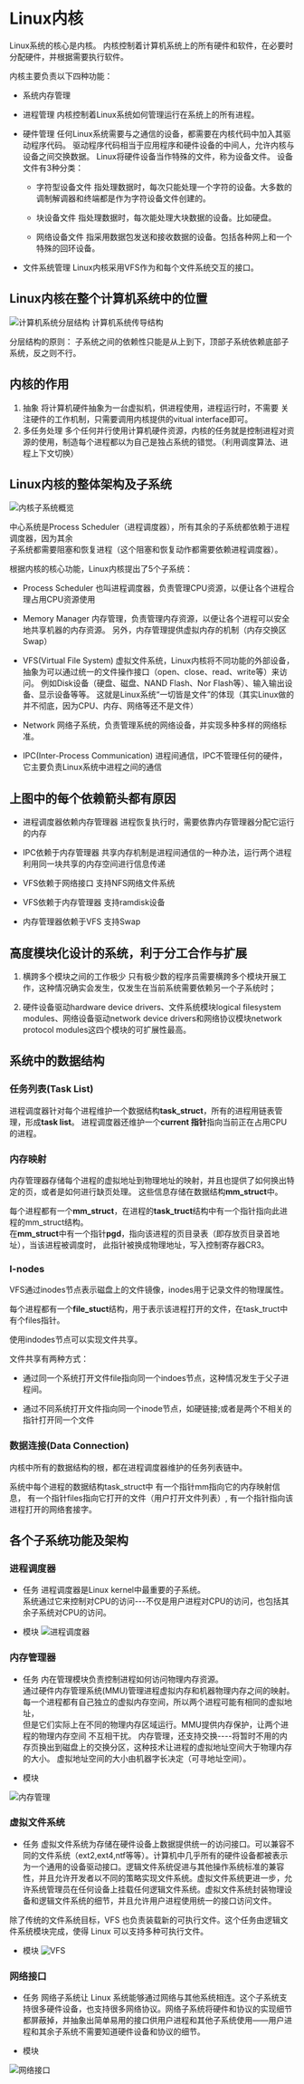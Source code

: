 # Linux内核

Linux系统的核心是内核。
内核控制着计算机系统上的所有硬件和软件，在必要时分配硬件，并根据需要执行软件。

内核主要负责以下四种功能：

* 系统内存管理

* 进程管理
内核控制着Linux系统如何管理运行在系统上的所有进程。

* 硬件管理
任何Linux系统需要与之通信的设备，都需要在内核代码中加入其驱动程序代码。
驱动程序代码相当于应用程序和硬件设备的中间人，允许内核与设备之间交换数据。
Linux将硬件设备当作特殊的文件，称为设备文件。
设备文件有3种分类：
	* 字符型设备文件
指处理数据时，每次只能处理一个字符的设备。大多数的调制解调器和终端都是作为字符设备文件创建的。
	
	* 块设备文件
指处理数据时，每次能处理大块数据的设备。比如硬盘。

	* 网络设备文件
指采用数据包发送和接收数据的设备。包括各种网上和一个特殊的回环设备。
* 文件系统管理
Linux内核采用VFS作为和每个文件系统交互的接口。

## Linux内核在整个计算机系统中的位置

![计算机系统分层结构](images/linuxKernel.png)
计算机系统传导结构

分层结构的原则：
子系统之间的依赖性只能是从上到下，顶部子系统依赖底部子系统，反之则不行。


## 内核的作用
1. 抽象
将计算机硬件抽象为一台虚拟机，供进程使用，进程运行时，不需要  关注硬件的工作机制，只需要调用内核提供的vitual interface即可。
2. 多任务处理
多个任何并行使用计算机硬件资源，内核的任务就是控制进程对资源的使用，制造每个进程都以为自己是独占系统的错觉。（利用调度算法、进程上下文切换）

## Linux内核的整体架构及子系统
![内核子系统概览](images/linuxKernelSubsystem.png)


中心系统是Process Scheduler（进程调度器），所有其余的子系统都依赖于进程调度器，因为其余  
子系统都需要阻塞和恢复进程（这个阻塞和恢复动作都需要依赖进程调度器）。

根据内核的核心功能，Linux内核提出了5个子系统：

* Process Scheduler
也叫进程调度器，负责管理CPU资源，以便让各个进程合理占用CPU资源使用

* Memory Manager
内存管理，负责管理内存资源，以便让各个进程可以安全地共享机器的内存资源。
另外，内存管理提供虚拟内存的机制（内存交换区Swap）

* VFS(Virtual File System)
虚拟文件系统，Linux内核将不同功能的外部设备，抽象为可以通过统一的文件操作接口（open、close、read、write等）来访问。
例如Disk设备（硬盘、磁盘、NAND Flash、Nor Flash等）、输入输出设备、显示设备等等。
这就是Linux系统“一切皆是文件”的体现（其实Linux做的并不彻底，因为CPU、内存、网络等还不是文件）

* Network 
网络子系统，负责管理系统的网络设备，并实现多种多样的网络标准。

* IPC(Inter-Process Communication)
进程间通信，IPC不管理任何的硬件，它主要负责Linux系统中进程之间的通信


上图中的每个依赖箭头都有原因
---

* 进程调度器依赖内存管理器
进程恢复执行时，需要依靠内存管理器分配它运行的内存

* IPC依赖于内存管理器
共享内存机制是进程间通信的一种办法，运行两个进程利用同一块共享的内存空间进行信息传递
* VFS依赖于网络接口
支持NFS网络文件系统

* VFS依赖于内存管理器
支持ramdisk设备

* 内存管理器依赖于VFS
支持Swap


## 高度模块化设计的系统，利于分工合作与扩展

1. 横跨多个模块之间的工作极少
只有极少数的程序员需要横跨多个模块开展工作，这种情况确实会发生，仅发生在当前系统需要依赖另一个子系统时；

2. 硬件设备驱动hardware device drivers、文件系统模块logical filesystem modules、网络设备驱动network device drivers和网络协议模块network protocol modules这四个模块的可扩展性最高。

## 系统中的数据结构

### 任务列表(Task List)
进程调度器针对每个进程维护一个数据结构**task_struct**，所有的进程用链表管理，形成**task list**。
进程调度器还维护一个**current 指针**指向当前正在占用CPU的进程。

### 内存映射
内存管理器存储每个进程的虚拟地址到物理地址的映射，并且也提供了如何换出特定的页，或者是如何进行缺页处理。
这些信息存储在数据结构**mm_struct**中。  

每个进程都有一个**mm_struct**，在进程的**task_truct**结构中有一个指针指向此进程的mm_struct结构。  
在**mm_struct**中有一个指针**pgd**，指向该进程的页目录表（即存放页目录首地址），当该进程被调度时，
此指针被换成物理地址，写入控制寄存器CR3。

### I-nodes

VFS通过inodes节点表示磁盘上的文件镜像，inodes用于记录文件的物理属性。 
 
每个进程都有一个**file_stuct**结构，用于表示该进程打开的文件，在task_truct中有个files指针。
  
使用indodes节点可以实现文件共享。
  
文件共享有两种方式：
* 通过同一个系统打开文件file指向同一个indoes节点，这种情况发生于父子进程间。

* 通过不同系统打开文件指向同一个inode节点，如硬链接;或者是两个不相关的指针打开同一个文件

### 数据连接(Data Connection)
内核中所有的数据结构的根，都在进程调度器维护的任务列表链中。
  
系统中每个进程的数据结构task_struct中
有一个指针mm指向它的内存映射信息，
有一个指针files指向它打开的文件（用户打开文件列表）,
有一个指针指向该进程打开的网络套接字。

## 各个子系统功能及架构

### 进程调度器

* 任务
进程调度器是Linux kernel中最重要的子系统。  
系统通过它来控制对CPU的访问---不仅是用户进程对CPU的访问，也包括其余子系统对CPU的访问。  

* 模块
 ![进程调度器](images/processScheduler.png)


### 内存管理器 

* 任务
内在管理模块负责控制进程如何访问物理内存资源。  
通过硬件内存管理系统(MMU)管理进程虚拟内存和机器物理内存之间的映射。  
每一个进程都有自己独立的虚拟内存空间，所以两个进程可能有相同的虚拟地址，  
但是它们实际上在不同的物理内存区域运行。MMU提供内存保护，让两个进程的物理内存空间 
不互相干扰。
内存管理，还支持交换----将暂时不用的内存页换出到磁盘上的交换分区，这种技术让进程的虚拟地址空间大于物理内存的大小。
虚拟地址空间的大小由机器字长决定（可寻地址空间）。

* 模块

![内存管理](images/memoryManager.png)

### 虚拟文件系统

* 任务
虚拟文件系统为存储在硬件设备上数据提供统一的访问接口。可以兼容不同的文件系统（ext2,ext4,ntf等等）。计算机中几乎所有的硬件设备都被表示为一个通用的设备驱动接口。逻辑文件系统促进与其他操作系统标准的兼容性，并且允许开发者以不同的策略实现文件系统。虚拟文件系统更进一步，允许系统管理员在任何设备上挂载任何逻辑文件系统。虚拟文件系统封装物理设备和逻辑文件系统的细节，并且允许用户进程使用统一的接口访问文件。

除了传统的文件系统目标，VFS 也负责装载新的可执行文件。这个任务由逻辑文件系统模块完成，使得 Linux 可以支持多种可执行文件。


* 模块
![VFS](images/VFS.png)


### 网络接口
* 任务
网络子系统让 Linux 系统能够通过网络与其他系统相连。这个子系统支持很多硬件设备，也支持很多网络协议。网络子系统将硬件和协议的实现细节都屏蔽掉，并抽象出简单易用的接口供用户进程和其他子系统使用——用户进程和其余子系统不需要知道硬件设备和协议的细节。


* 模块

![网络接口](images/networkInterface.png)

